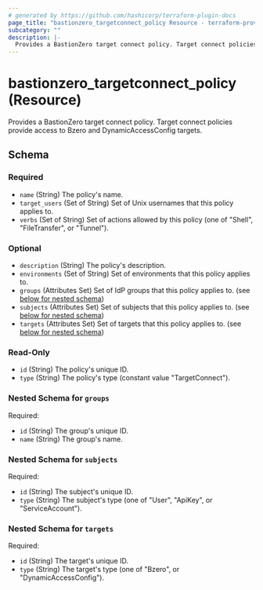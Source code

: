 ```yaml
---
# generated by https://github.com/hashicorp/terraform-plugin-docs
page_title: "bastionzero_targetconnect_policy Resource - terraform-provider-bastionzero"
subcategory: ""
description: |-
  Provides a BastionZero target connect policy. Target connect policies provide access to Bzero and DynamicAccessConfig targets.
---
```


# bastionzero_targetconnect_policy (Resource)

Provides a BastionZero target connect policy. Target connect policies provide access to Bzero and DynamicAccessConfig targets.



<!-- schema generated by tfplugindocs -->
## Schema

### Required

- `name` (String) The policy's name.
- `target_users` (Set of String) Set of Unix usernames that this policy applies to.
- `verbs` (Set of String) Set of actions allowed by this policy (one of "Shell", "FileTransfer", or "Tunnel").

### Optional

- `description` (String) The policy's description.
- `environments` (Set of String) Set of environments that this policy applies to.
- `groups` (Attributes Set) Set of IdP groups that this policy applies to. (see [below for nested schema](#nestedatt--groups))
- `subjects` (Attributes Set) Set of subjects that this policy applies to. (see [below for nested schema](#nestedatt--subjects))
- `targets` (Attributes Set) Set of targets that this policy applies to. (see [below for nested schema](#nestedatt--targets))

### Read-Only

- `id` (String) The policy's unique ID.
- `type` (String) The policy's type (constant value "TargetConnect").

<a id="nestedatt--groups"></a>
### Nested Schema for `groups`

Required:

- `id` (String) The group's unique ID.
- `name` (String) The group's name.


<a id="nestedatt--subjects"></a>
### Nested Schema for `subjects`

Required:

- `id` (String) The subject's unique ID.
- `type` (String) The subject's type (one of "User", "ApiKey", or "ServiceAccount").


<a id="nestedatt--targets"></a>
### Nested Schema for `targets`

Required:

- `id` (String) The target's unique ID.
- `type` (String) The target's type (one of "Bzero", or "DynamicAccessConfig").


